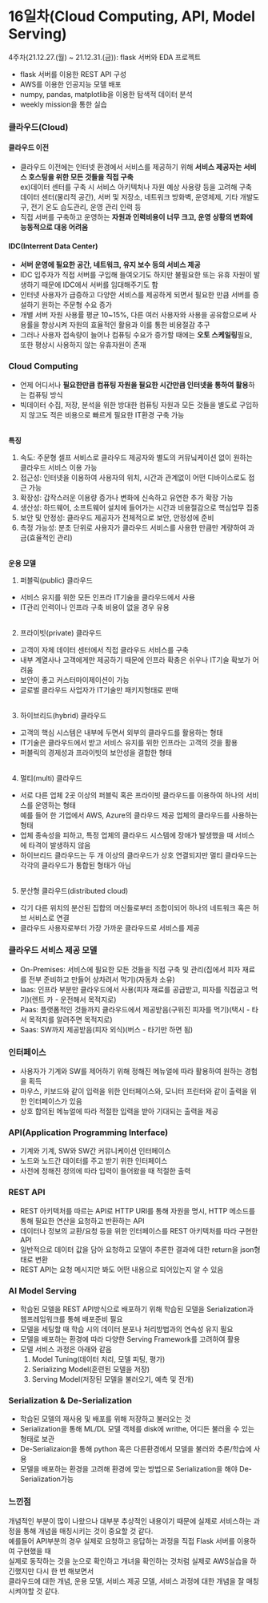 # 16일차(Cloud Computing, API, Model Serving)

4주차(21.12.27.(월) ~ 21.12.31.(금)): flask 서버와 EDA 프로젝트
* flask 서버를 이용한 REST API 구성
* AWS를 이용한 인공지능 모델 배포
* numpy, pandas, matplotlib을 이용한 탐색적 데이터 분석
* weekly mission을 통한 실습

### 클라우드(Cloud)
#### 클라우드 이전
- 클라우드 이전에는 인터넷 환경에서 서비스를 제공하기 위해 **서비스 제공자는 서비스 호스팅을 위한 모든 것들을 직접 구축**<br>
  ex)데이터 센터를 구축 시 서비스 아키텍처나 자원 예상 사용량 등을 고려해 구축<br>
  데이터 센터(물리적 공간), 서버 및 저장소, 네트워크 방화벽, 운영체제, 기타 개발도구, 전기 온도 습도관리, 운영 관리 인력 등<br>
- 직접 서버를 구축하고 운영하는 **자원과 인력비용이 너무 크고, 운영 상황의 변화에 능동적으로 대응 어려움**

#### IDC(Interrent Data Center)
- **서버 운영에 필요한 공간, 네트워크, 유지 보수 등의 서비스 제공**
- IDC 입주자가 직접 서버를 구입해 들여오기도 하지만 불필요한 또는 유휴 자원이 발생하기 때문에 IDC에서 서버를 임대해주기도 함
- 인터넷 사용자가 급증하고 다양한 서비스를 제공하게 되면서 필요한 만큼 서버를 증설하기 원하는 주문형 수요 증가
- 개별 서버 자원 사용률 평균 10~15%, 다른 여러 사용자와 사용을 공유함으로써 사용률을 향상시켜 자원의 효율적인 활용과 이를 통한 비용절감 추구
- 그러나 사용자 접속량이 늘어나 컴퓨팅 수요가 증가할 때에는 **오토 스케일링**필요, 또한 평상시 사용하지 않는 유휴자원이 존재

### Cloud Computing
- 언제 어디서나 **필요한만큼 컴퓨팅 자원을 필요한 시간만큼 인터넷을 통하여 활용**하는 컴퓨팅 방식
- 빅데이터 수집, 저장, 분석을 위한 방대한 컴퓨팅 자원과 모든 것들을 별도로 구입하지 않고도 적은 비용으로 빠르게 필요한 IT환경 구축 가능
<br><br>

<strong>특징</strong>
1. 속도: 주문형 셀프 서비스로 클라우드 제공자와 별도의 커뮤닠케이션 없이 원하는 클라우드 서비스 이용 가능
2. 접근성: 인터넷을 이용하여 사용자의 위치, 시간과 관계없이 어떤 디바이스로도 접근 가능
3. 확장성: 갑작스러운 이용량 증가나 변화에 신속하고 유연한 추가 확장 가능
4. 생산성: 하드웨어, 소프트웨어 설치에 들어가는 시간과 비용절감으로 핵심업무 집중
5. 보안 및 안정성: 클라우드 제공자가 전체적으로 보안, 안정성에 준비
6. 측정 가능성: 분초 단위로 사용자가 클라우드 서비스를 사용한 만큼만 계량하여 과금(효율적인 관리)
<br><br>

<strong>운용 모델</strong>
1. 퍼블릭(public) 클라우드<br>
  - 서비스 유지를 위한 모든 인프라 IT기술을 클라우드에서 사용
  - IT관리 인력이나 인프라 구축 비용이 없을 경우 유용
<br><br>

2. 프라이빗(private) 클라우드<br>
  - 고객이 자체 데이터 센터에서 직접 클라우드 서비스를 구축
  - 내부 계열사나 고객에게만 제공하기 때문에 인프라 확충은 쉬우나 IT기술 확보가 어려움
  - 보안이 좋고 커스터마이제이션이 가능
  - 글로벌 클라우드 사업자가 IT기술만 패키지형태로 판매
<br><br>

3. 하이브리드(hybrid) 클라우드<br>
  - 고객의 핵심 시스템은 내부에 두면서 외부의 클라우드를 활용하는 형태
  - IT기술은 클라우드에서 받고 서비스 유지를 위한 인프라는 고객의 것을 활용
  - 퍼블릭의 경제성과 프라이빗의 보안성을 결합한 형태
<br><br>

4. 멀티(multi) 클라우드<br>
  - 서로 다른 업체 2곳 이상의 퍼블릭 혹은 프라이빗 클라우드를 이용하여 하나의 서비스를 운영하는 형태<br>
    예를 들어 한 기업에서 AWS, Azure의 클라우드 제공 업체의 클라우드를 사용하는 형태
  - 업체 종속성을 피하고, 특정 업체의 클라우드 시스템에 장애가 발생했을 때 서비스에 타격이 발생하지 않음
  - 하이브리드 클라우드는 두 개 이상의 클라우드가 상호 연결되지만 멀티 클라우드는 각각의 클라우드가 통합된 형태가 아님
<br><br>

5. 분산형 클라우드(distributed cloud)<br>
  - 각기 다른 위치의 분산된 집합의 머신들로부터 조합이되어 하나의 네트워크 혹은 허브 서비스로 연결
  - 클라우드 사용자로부터 가장 가까운 클라우드로 서비스를 제공

### 클라우드 서비스 제공 모델
- On-Premises: 서비스에 필요한 모든 것들을 직접 구축 및 관리(집에서 피자 재료를 전부 준비하고 만들어 상차려서 먹기)(자동차 소유)
- Iaas: 인프라 부분만 클라우드에서 사용(피자 재료를 공급받고, 피자를 직접굽고 먹기)(렌트 카 - 운전해서 목적지로)
- Paas: 플랫폼적인 것들까지 클라우드에서 제공받음(구워진 피자를 먹기)(택시 - 타서 목적지를 알려주면 목적지로)
- Saas: SW까지 제공받음(피자 외식)(버스 - 타기만 하면 됨)

### 인터페이스
- 사용자가 기계와 SW를 제어하기 위해 정해진 메뉴얼에 따라 활용하여 원하는 경험을 획득
- 마우스, 키보드와 같이 입력을 위한 인터페이스와, 모니터 프린터와 같이 출력을 위한 인터페이스가 있음
- 상호 합의된 메뉴얼에 따라 적절한 입력을 받아 기대되는 출력을 제공

### API(Application Programming Interface)
- 기계와 기계, SW와 SW간 커뮤니케이션 인터페이스
- 노드와 노드간 데이터를 주고 받기 위한 인터페이스
- 사전에 정해진 정의에 따라 입력이 들어왔을 때 적절한 출력

### REST API
- REST 아키텍처를 따르는 API로 HTTP URI를 통해 자원을 명시, HTTP 메소드를 통해 필요한 연산을 요청하고 반환하는 API
- 데이터나 정보의 교환/요청 등을 위한 인터페이스를 REST 아키텍처를 따라 구현한 API
- 일반적으로 데이터 값을 담아 요청하고 모델이 추론한 결과에 대한 return을 json형태로 변환
- REST API는 요청 메시지만 봐도 어떤 내용으로 되어있는지 알 수 있음

### AI Model Serving
- 학습된 모델을 REST API방식으로 배포하기 위해 학습된 모델을 Serialization과 웹프레임워크를 통해 배포준비 필요
- 모델을 세팅할 때 학습 시의 데이터 분포나 처리방법과의 연속성 유지 필요
- 모델을 배포하는 환경에 따라 다양한 Serving Framework를 고려하여 활용
- 모델 서비스 과정은 아래와 같음
  1. Model Tuning(데이터 처리, 모델 피팅, 평가)<br>
  2. Serializing Model(훈련된 모델을 저장)<br>
  3. Serving Model(저장된 모델을 불러오기, 예측 및 전개)<br>

### Serialization & De-Serialization
- 학습된 모델의 재사용 및 배포를 위해 저장하고 불러오는 것
- Serialization을 통해 ML/DL 모델 객체를 disk에 writhe, 어디든 불러올 수 있는 형태로 보관
- De-Serializaion을 통해 python 혹은 다른환경에서 모델을 불러와 추론/학습에 사용
- 모델을 배포하는 환경을 고려해 환경에 맞는 방법으로 Serialization을 해야 De-Serialization가능

### 느낀점
개념적인 부분이 많이 나왔으나 대부분 추상적인 내용이기 때문에 실제로 서비스하는 과정을 통해 개념을 매칭시키는 것이 중요할 것 같다.<br>
예를들어 API부분의 경우 실제로 요청하고 응답하는 과정을 직접 Flask 서버를 이용하여 구현했을 때<br>
실제로 동작하는 것을 눈으로 확인하고 개녀을 확인하는 것처럼 실제로 AWS실습을 하긴했지만 다시 한 번 해보면서<br>
클라우드에 대한 개념, 운용 모델, 서비스 제공 모델, 서비스 과정에 대한 개념을 잘 매칭시켜야할 것 같다. 

